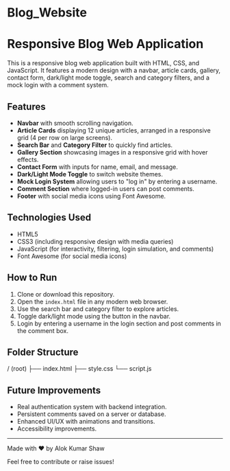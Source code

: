 # Blog_Website

# Responsive Blog Web Application

This is a responsive blog web application built with HTML, CSS, and JavaScript. It features a modern design with a navbar, article cards, gallery, contact form, dark/light mode toggle, search and category filters, and a mock login with a comment system.

## Features

- **Navbar** with smooth scrolling navigation.
- **Article Cards** displaying 12 unique articles, arranged in a responsive grid (4 per row on large screens).
- **Search Bar** and **Category Filter** to quickly find articles.
- **Gallery Section** showcasing images in a responsive grid with hover effects.
- **Contact Form** with inputs for name, email, and message.
- **Dark/Light Mode Toggle** to switch website themes.
- **Mock Login System** allowing users to "log in" by entering a username.
- **Comment Section** where logged-in users can post comments.
- **Footer** with social media icons using Font Awesome.

## Technologies Used

- HTML5
- CSS3 (including responsive design with media queries)
- JavaScript (for interactivity, filtering, login simulation, and comments)
- Font Awesome (for social media icons)

## How to Run

1. Clone or download this repository.
2. Open the `index.html` file in any modern web browser.
3. Use the search bar and category filter to explore articles.
4. Toggle dark/light mode using the button in the navbar.
5. Login by entering a username in the login section and post comments in the comment box.

## Folder Structure




/ (root)
├── index.html
├── style.css
└── script.js


## Future Improvements

- Real authentication system with backend integration.
- Persistent comments saved on a server or database.
- Enhanced UI/UX with animations and transitions.
- Accessibility improvements.

---

Made with ❤️ by Alok Kumar Shaw

Feel free to contribute or raise issues!
